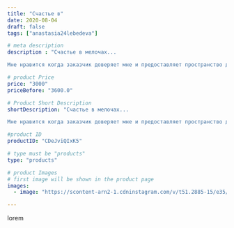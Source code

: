 ```yaml
---
title: "Счастье в"
date: 2020-08-04
draft: false
tags: ["anastasia24lebedeva"]

# meta description
description : "Счастье в мелочах...

Мне нравится когда заказчик доверяет мне и предоставляет пространство для творений) зайка уже готова и завтра познакомится со своей хозяйк"

# product Price
price: "3000"
priceBefore: "3600.0"

# Product Short Description
shortDescription: "Счастье в мелочах...

Мне нравится когда заказчик доверяет мне и предоставляет пространство для творений) зайка уже готова и завтра познакомится со своей хозяйкой. Я уже в преддверии этой встречи🙂"

#product ID
productID: "CDeJviQIxK5"

# type must be "products"
type: "products"

# product Images
# first image will be shown in the product page
images:
  - image: "https://scontent-arn2-1.cdninstagram.com/v/t51.2885-15/e35/116699095_2363300917306060_1969231557413098675_n.jpg?se=7&tp=1&_nc_ht=scontent-arn2-1.cdninstagram.com&_nc_cat=104&_nc_ohc=zaFZC-HENFQAX8fZp_I&ccb=7-4&oh=87022c690f45a8cebb57fc74fed8145a&oe=6081FFEB&ig_cache_key=MjM2ODM3MzMwMzA1NTQyMjEzNw%3D%3D.2-ccb7-4"

---
```

lorem
